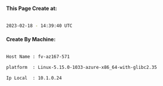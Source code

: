 
   
#### This Page Create at:

```bash

2023-02-18 - 14:39:40 UTC

```

#### Create By Machine:

```bash

Host Name : fv-az167-571

platform  : Linux-5.15.0-1033-azure-x86_64-with-glibc2.35

Ip Local  : 10.1.0.24

```

